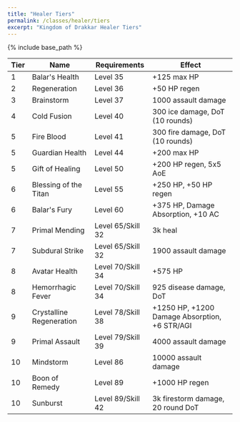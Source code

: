 ```yaml
---
title: "Healer Tiers"
permalink: /classes/healer/tiers
excerpt: "Kingdom of Drakkar Healer Tiers"
---
```


{% include base_path %}

Tier | Name | Requirements | Effect
---- | ---- | ------------ | ------
1    | Balar's Health         | Level 35 | +125 max HP
2    | Regeneration           | Level 36 | +50 HP regen
3    | Brainstorm             | Level 37 | 1000 assault damage
4    | Cold Fusion            | Level 40 | 300 ice damage, DoT (10 rounds)
5    | Fire Blood             | Level 41 | 300 fire damage, DoT (10 rounds)
5    | Guardian Health        | Level 44 | +200 max HP
5    | Gift of Healing        | Level 50 | +200 HP regen, 5x5 AoE
6    | Blessing of the Titan  | Level 55 | +250 HP, +50 HP regen
6    | Balar's Fury           | Level 60 | +375 HP, Damage Absorption, +10 AC
7    | Primal Mending         | Level 65/Skill 32 | 3k heal
7    | Subdural Strike        | Level 65/Skill 32 | 1900 assault damage
8    | Avatar Health          | Level 70/Skill 34 | +575 HP
8    | Hemorrhagic Fever      | Level 70/Skill 34 | 925 disease damage, DoT 
9    | Crystalline Regeneration | Level 78/Skill 38 | +1250 HP, +1200 Damage Absorption, +6 STR/AGI
9    | Primal Assault         | Level 79/Skill 39 | 4000 assault damage
10   | Mindstorm              | Level 86 | 10000 assault damage
10   | Boon of Remedy         | Level 89 | +1000 HP regen
10   | Sunburst               | Level 89/Skill 42 | 3k firestorm damage, 20 round DoT
